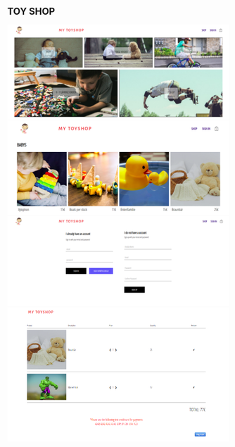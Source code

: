 ## TOY SHOP
![](src/assets/github_images/mainpage.png)
![](src/assets/github_images/shoppage.png)
![](src/assets/github_images/sign-in-sign-up.png)
![](src/assets/github_images/checkoutpage.png)
